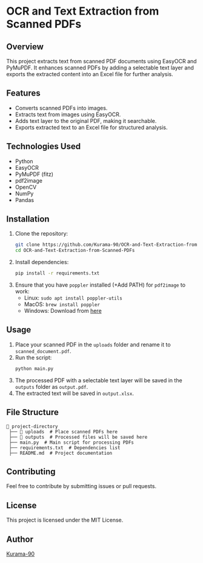 # OCR and Text Extraction from Scanned PDFs

## Overview
This project extracts text from scanned PDF documents using EasyOCR and PyMuPDF. It enhances scanned PDFs by adding a selectable text layer and exports the extracted content into an Excel file for further analysis.

## Features
- Converts scanned PDFs into images.
- Extracts text from images using EasyOCR.
- Adds text layer to the original PDF, making it searchable.
- Exports extracted text to an Excel file for structured analysis.

## Technologies Used
- Python
- EasyOCR
- PyMuPDF (fitz)
- pdf2image
- OpenCV
- NumPy
- Pandas

## Installation
1. Clone the repository:
   ```sh
   git clone https://github.com/Kurama-90/OCR-and-Text-Extraction-from-Scanned-PDFs.git
   cd OCR-and-Text-Extraction-from-Scanned-PDFs
   ```
2. Install dependencies:
   ```sh
   pip install -r requirements.txt
   ```
3. Ensure that you have `poppler` installed (+Add PATH) for `pdf2image` to work:
   - Linux: `sudo apt install poppler-utils`
   - MacOS: `brew install poppler`
   - Windows: Download from [here](https://github.com/oschwartz10612/poppler-windows/releases)

## Usage
1. Place your scanned PDF in the `uploads` folder and rename it to `scanned_document.pdf`.
2. Run the script:
   ```sh
   python main.py
   ```
3. The processed PDF with a selectable text layer will be saved in the `outputs` folder as `output.pdf`.
4. The extracted text will be saved in `output.xlsx`.

## File Structure
```
📂 project-directory
 ├── 📂 uploads  # Place scanned PDFs here
 ├── 📂 outputs  # Processed files will be saved here
 ├── main.py  # Main script for processing PDFs
 ├── requirements.txt  # Dependencies list
 ├── README.md  # Project documentation
```

## Contributing
Feel free to contribute by submitting issues or pull requests.

## License
This project is licensed under the MIT License.

## Author
[Kurama-90](https://github.com/yourusername)

